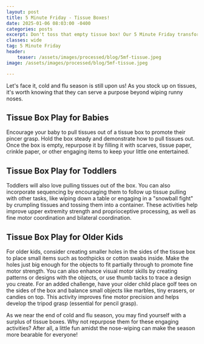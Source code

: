 ```yaml
---
layout: post
title: 5 Minute Friday - Tissue Boxes!
date: 2025-01-06 08:03:00 -0400
categories: posts
excerpt: Don't toss that empty tissue box! Our 5 Minute Friday transforms it into a versatile toy for babies, toddlers, and older kids, perfect for boosting pincer grasp, fine motor precision, and sequencing skills.
classes: wide
tag: 5 Minute Friday
header:
    teaser: /assets/images/processed/blog/5mf-tissue.jpeg
image: /assets/images/processed/blog/5mf-tissue.jpeg

---
```



Let's face it, cold and flu season is still upon us! As you stock up on tissues, it's worth knowing that they can serve a purpose beyond wiping runny noses.


## Tissue Box Play for Babies

Encourage your baby to pull tissues out of a tissue box to promote their pincer grasp. Hold the box steady and demonstrate how to pull tissues out. Once the box is empty, repurpose it by filling it with scarves, tissue paper, crinkle paper, or other engaging items to keep your little one entertained.

## Tissue Box Play for Toddlers

Toddlers will also love pulling tissues out of the box. You can also incorporate sequencing by encouraging them to follow up tissue pulling with other tasks, like wiping down a table or engaging in a "snowball fight" by crumpling tissues and tossing them into a container. These activities help improve upper extremity strength and proprioceptive processing, as well as fine motor coordination and bilateral coordination.

## Tissue Box Play for Older Kids
For older kids, consider creating smaller holes in the sides of the tissue box to place small items such as toothpicks or cotton swabs inside. Make the holes just big enough for the objects to fit partially through to promote fine motor strength. You can also enhance visual motor skills by creating patterns or designs with the objects, or use thumb tacks to trace a design you create. For an added challenge, have your older child place golf tees on the sides of the box and balance small objects like marbles, tiny erasers, or candies on top. This activity improves fine motor precision and helps develop the tripod grasp (essential for pencil grasp).

As we near the end of cold and flu season, you may find yourself with a surplus of tissue boxes. Why not repurpose them for these engaging activities? After all, a little fun amidst the nose-wiping can make the season more bearable for everyone!


